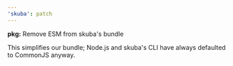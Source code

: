 ```yaml
---
'skuba': patch
---
```


**pkg:** Remove ESM from skuba's bundle

This simplifies our bundle; Node.js and skuba's CLI have always defaulted to CommonJS anyway.
